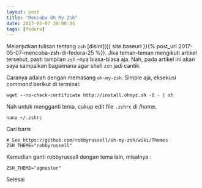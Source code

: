 ```yaml
---
layout: post
title: "Mencoba Oh My Zsh"
date: 2017-05-07 20:06:04
tags: [fedora]
---
```

Melanjutkan tulisan tentang `zsh` [disini]({{ site.baseurl }}{% post_url 2017-05-07-mencoba-zsh-di-fedora-25 %}). Jika teman-teman mengikuti artikel tersebut, pasti tampilan `zsh` -nya biasa-biasa aja. Nah, pada artikel ini akan saya sampaikan bagaimana agar shell `zsh` jadi cantik.

Caranya adalah dengan memasang `oh-my-zsh`. Simple aja, eksekusi *command* berikut di terminal:
```
wget --no-check-certificate http://install.ohmyz.sh -O - | sh
```

Nah untuk mengganti tema, cukup edit file `.zshrc` di /home.
```
nano ~/.zshrc
```

Cari baris
```
# See https://github.com/robbyrussell/oh-my-zsh/wiki/Themes
ZSH_THEME="robbyrussell"
```

Kemudian ganti robbyrussell dengan tema lain, misalnya :
```
ZSH_THEME="agnoster"
```

Selesai
